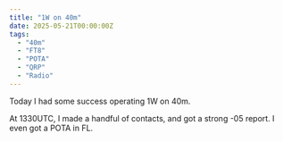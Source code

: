 ```yaml
---
title: "1W on 40m"
date: 2025-05-21T00:00:00Z
tags:
  - "40m"
  - "FT8"
  - "POTA"
  - "QRP"
  - "Radio"
---
```


Today I had some success operating 1W on 40m.

At 1330UTC,
I made a handful of contacts,
and got a strong -05 report.
I even got a POTA in FL.

<!--more-->
